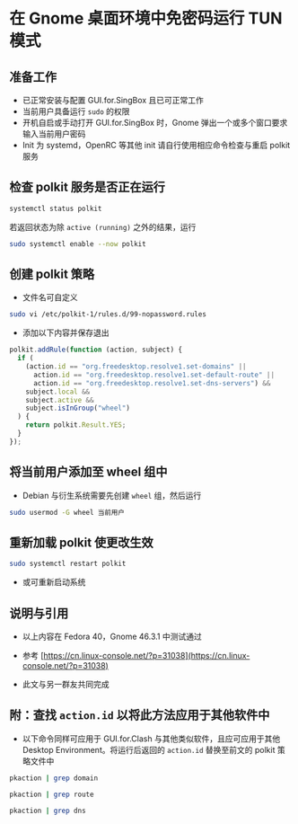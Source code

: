 # 在 Gnome 桌面环境中免密码运行 TUN 模式

## 准备工作

- 已正常安装与配置 GUI.for.SingBox 且已可正常工作
- 当前用户具备运行 `sudo` 的权限
- 开机自启或手动打开 GUI.for.SingBox 时，Gnome 弹出一个或多个窗口要求输入当前用户密码
- Init 为 systemd，OpenRC 等其他 init 请自行使用相应命令检查与重启 polkit 服务

## 检查 polkit 服务是否正在运行

```bash
systemctl status polkit
```

若返回状态为除 `active (running)` 之外的结果，运行

```bash
sudo systemctl enable --now polkit
```

## 创建 polkit 策略

- 文件名可自定义

```bash
sudo vi /etc/polkit-1/rules.d/99-nopassword.rules
```

- 添加以下内容并保存退出

```javascript
polkit.addRule(function (action, subject) {
  if (
    (action.id == "org.freedesktop.resolve1.set-domains" ||
      action.id == "org.freedesktop.resolve1.set-default-route" ||
      action.id == "org.freedesktop.resolve1.set-dns-servers") &&
    subject.local &&
    subject.active &&
    subject.isInGroup("wheel")
  ) {
    return polkit.Result.YES;
  }
});
```

## 将当前用户添加至 wheel 组中

- Debian 与衍生系统需要先创建 `wheel` 组，然后运行

```bash
sudo usermod -G wheel 当前用户
```

## 重新加载 polkit 使更改生效

```bash
sudo systemctl restart polkit
```

- 或可重新启动系统

## 说明与引用

- 以上内容在 Fedora 40，Gnome 46.3.1 中测试通过

- 参考 [https://cn.linux-console.net/?p=31038](https://cn.linux-console.net/?p=31038)

- 此文与另一群友共同完成

## 附：查找 `action.id` 以将此方法应用于其他软件中

- 以下命令同样可应用于 GUI.for.Clash 与其他类似软件，且应可应用于其他 Desktop Environment。将运行后返回的 `action.id` 替换至前文的 polkit 策略文件中

```bash
pkaction | grep domain
```

```bash
pkaction | grep route
```

```bash
pkaction | grep dns
```
